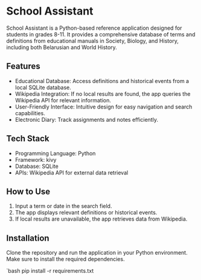 # School Assistant

School Assistant is a Python-based reference application designed for students in grades 8-11. It provides a comprehensive database of terms and definitions from educational manuals in Society, Biology, and History, including both Belarusian and World History. 

## Features

- Educational Database: Access definitions and historical events from a local SQLite database.
- Wikipedia Integration: If no local results are found, the app queries the Wikipedia API for relevant information.
- User-Friendly Interface: Intuitive design for easy navigation and search capabilities.
- Electronic Diary: Track assignments and notes efficiently.

## Tech Stack

- Programming Language: Python
- Framework: kivy
- Database: SQLite
- APIs: Wikipedia API for external data retrieval

## How to Use

1. Input a term or date in the search field.
2. The app displays relevant definitions or historical events.
3. If local results are unavailable, the app retrieves data from Wikipedia.

## Installation

Clone the repository and run the application in your Python environment. Make sure to install the required dependencies.

`bash
pip install -r requirements.txt
